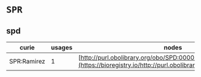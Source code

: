 # `SPR`

## spd

| curie       |   usages | nodes                                                                                                           |
|-------------|----------|-----------------------------------------------------------------------------------------------------------------|
| SPR:Ramirez |        1 | [http://purl.obolibrary.org/obo/SPD:0000818](https://bioregistry.io/http://purl.obolibrary.org/obo/SPD:0000818) |

